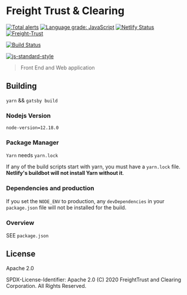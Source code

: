 <!--
SPDX-License-Identifier: Apache-2.0
SPDXVersion: SPDX-2.2
SPDX-FileCopyrightText: Copyright 2020 FreightTrust and Clearing Corporation
-->

# Freight Trust & Clearing

[![Total alerts](https://img.shields.io/lgtm/alerts/g/freight-trust/webapp.svg?logo=lgtm&logoWidth=18)](https://lgtm.com/projects/g/freight-trust/webapp/alerts/)
[![Language grade: JavaScript](https://img.shields.io/lgtm/grade/javascript/g/freight-trust/webapp.svg?logo=lgtm&logoWidth=18)](https://lgtm.com/projects/g/freight-trust/webapp/context:javascript)
[![Netlify Status](https://api.netlify.com/api/v1/badges/80d4f2dd-3ac9-4292-80b9-2acdc2b8c3a8/deploy-status)](https://app.netlify.com/sites/freighttrust/deploys)
[![Freight-Trust](https://circleci.com/gh/freight-trust/webapp.svg?style=shield)](https://app.circleci.com/pipelines/github/freight-trust/webapp)

[![Build Status](https://travis-ci.com/freight-trust/webapp.svg?branch=master)](https://travis-ci.com/freight-trust/webapp)

[![js-standard-style](https://img.shields.io/badge/code%20style-standard-brightgreen.svg)](http://standardjs.com/)


> Front End and Web application

## Building

`yarn` && `gatsby build`

### Nodejs Version

`node-version=12.18.0`

### Package Manager

`Yarn` needs `yarn.lock`

If any of the build scripts start with yarn, you must have a `yarn.lock` file.
**Netlify's buildbot will not install Yarn without it**.

### Dependencies and production

If you set the `NODE_ENV` to production, any `devDependencies` in your
`package.json` file will not be installed for the build.

### Overview

SEE `package.json`

## License

Apache 2.0

SPDX-License-Identifier: Apache 2.0 (C) 2020 FreightTrust and Clearing
Corporation. All Rights Reserved.
